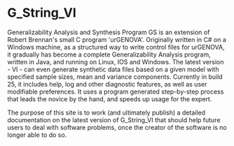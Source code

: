 # G_String_VI
Generalizability Analysis and Synthesis Program
GS is an extension of Robert Brennan's small C program 'urGENOVA'. Originally written in C# on a Windows machine, as a structured way to write control files for urGENOVA, it gradually has become a complete Generalizability Analysis program, written in Java, and running on Linux, IOS and Windows. The latest version - VI - can even generate synthetic data files based on a given model with specified sample sizes, mean and variance components.
Currently in build 25, it includes help, log and other diagnostic features, as well as user modifiable preferences.
It uses a program generated step-by-step process that leads the novice by the hand, and speeds up usage for the expert.

The purpose of this site is to work (and ultimately publish) a detailed documentation on the latest version of G_String_VI that should help future users to deal with software problems, once the creator of the software is no longer able to do so.
 
